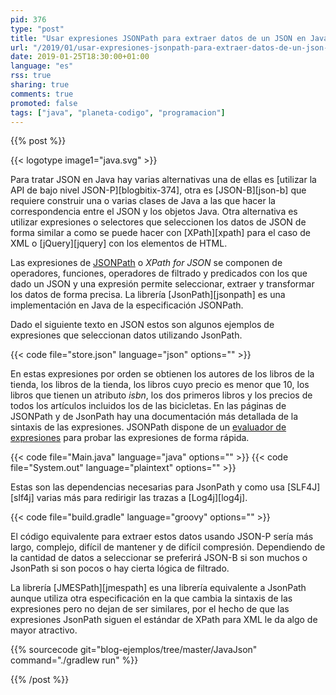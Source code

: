 ```yaml
---
pid: 376
type: "post"
title: "Usar expresiones JSONPath para extraer datos de un JSON en Java"
url: "/2019/01/usar-expresiones-jsonpath-para-extraer-datos-de-un-json-en-java/"
date: 2019-01-25T18:30:00+01:00
language: "es"
rss: true
sharing: true
comments: true
promoted: false
tags: ["java", "planeta-codigo", "programacion"]
---
```


{{% post %}}

{{< logotype image1="java.svg" >}}

Para tratar JSON en Java hay varias alternativas una de ellas es [utilizar la API de bajo nivel JSON-P][blogbitix-374], otra es [JSON-B][json-b] que requiere construir una o varias clases de Java a las que hacer la correspondencia entre el JSON y los objetos Java. Otra alternativa es utilizar expresiones o selectores que seleccionen los datos de JSON de forma similar a como se puede hacer con [XPath][xpath] para el caso de XML o [jQuery][jquery] con los elementos de HTML.

Las expresiones de [JSONPath](https://goessner.net/articles/JsonPath/) o _XPath for JSON_ se componen de operadores, funciones, operadores de filtrado y predicados con los que dado un JSON y una expresión permite seleccionar, extraer y transformar los datos de forma precisa. La librería [JsonPath][jsonpath] es una implementación en Java de la especificación JSONPath.

Dado el siguiente texto en JSON estos son algunos ejemplos de expresiones que seleccionan datos utilizando JsonPath.

{{< code file="store.json" language="json" options="" >}}

En estas expresiones por orden se obtienen los autores de los libros de la tienda, los libros de la tienda, los libros cuyo precio es menor que 10, los libros que tienen un atributo _isbn_, los dos primeros libros y los precios de todos los artículos incluidos los de las bicicletas. En las páginas de JSONPath y de JsonPath hay una documentación más detallada de la sintaxis de las expresiones. JSONPath dispone de un [evaluador de expresiones](http://jsonpath.com/) para probar las expresiones de forma rápida.

{{< code file="Main.java" language="java" options="" >}}
{{< code file="System.out" language="plaintext" options="" >}}

Estas son las dependencias necesarias para JsonPath y como usa [SLF4J][slf4j] varias más para redirigir las trazas a [Log4j][log4j].

{{< code file="build.gradle" language="groovy" options="" >}}

El código equivalente para extraer estos datos usando JSON-P sería más largo, complejo, difícil de mantener y de difícil compresión. Dependiendo de la cantidad de datos a seleccionar se preferirá JSON-B si son muchos o JsonPath si son pocos o hay cierta lógica de filtrado.

La librería [JMESPath][jmespath] es una librería equivalente a JsonPath aunque utiliza otra especificación en la que cambia la sintaxis de las expresiones pero no dejan de ser similares, por el hecho de que las expresiones JsonPath siguen el estándar de XPath para XML le da algo de mayor atractivo.

{{% sourcecode git="blog-ejemplos/tree/master/JavaJson" command="./gradlew run" %}}

{{% /post %}}
